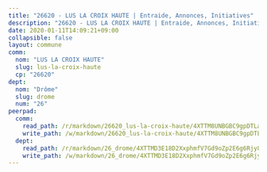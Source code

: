 ```yaml
---
title: "26620 - LUS LA CROIX HAUTE | Entraide, Annonces, Initiatives"
description: "26620 - LUS LA CROIX HAUTE | Entraide, Annonces, Initiatives"
date: 2020-01-11T14:09:21+09:00
collapsible: false
layout: commune
comm:
  nom: "LUS LA CROIX HAUTE"
  slug: lus-la-croix-haute
  cp: "26620"
dept:
  nom: "Drôme"
  slug: drome
  num: "26"
peerpad:
  comm:
    read_path: /r/markdown/26620_lus-la-croix-haute/4XTTM8UNBGBC9gpDTLaEPC7MrjG8S6nmEtc7P7A7sJb5FEeD5
    write_path: /w/markdown/26620_lus-la-croix-haute/4XTTM8UNBGBC9gpDTLaEPC7MrjG8S6nmEtc7P7A7sJb5FEeD5-K3TgU89f65vHwiJkKjLnyZNgswo3r2TznNDsYwZFkqz4yNrxyp7Fk1qjSb7FLEogGLHJkrNyVxLzfmBesQvLbZGMyCZawWCdWsHzN5GAaMJ7uQ4p9AyeWaYfh1nStd6DQjKqBA6b
  dept:
    read_path: /r/markdown/26_drome/4XTTMD3E18D2XxphmfV7Gd9oZp2E6g6Rjy8yoyyuT4SyeeDZv
    write_path: /w/markdown/26_drome/4XTTMD3E18D2XxphmfV7Gd9oZp2E6g6Rjy8yoyyuT4SyeeDZv-K3TgUGX4nG6FnUgVjDeodHJBzD4Z7jTqAJwquijk1LCW8AWc9CAemuRZDQCZC8aha3sgQcHNRUHizJ1bQGiTeNjxAKKxoxsNxcJ7pjGzQ4icP1ftCA9sHED31LddZbCgpf6zkM4Q
---
```


